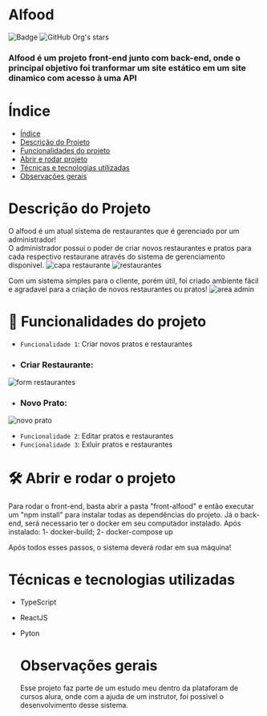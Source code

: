 # Alfood
![Badge ](http://img.shields.io/static/v1?label=STATUS&message=Concluido&color=GREEN&style=for-the-badge)
![GitHub Org's stars](https://img.shields.io/github/stars/camilafernanda?style=social)
<h3>Alfood é um projeto front-end junto com back-end, onde o principal objetivo foi tranformar um site estático em um site dinamico com acesso à uma API</h3>

# Índice 

* [Índice](#índice)
* [Descrição do Projeto](#Descrição-do-Projeto)
* [Funcionalidades do projeto](#Funcionalidades-do-projeto)
* [Abrir e rodar projeto](#Abrir-e-rodar-projeto)
* [Técnicas e tecnologias utilizadas](#Técnicas-e-tecnologias-utilizadas)
* [Observações gerais](#Observações-gerais)

# Descrição do Projeto
  O alfood é um atual sistema de restaurantes que é gerenciado por um administrador!<br/>
  O administrador possui o poder de criar novos restaurantes e pratos para cada respectivo restaurane através do sistema de gerenciamento disponivel.
![capa restaurante](https://github.com/GabrielBarbosa2003/Alfood/assets/54041388/cf2c1946-d88f-47d1-8a20-857177a9d9be)
![restaurantes](https://github.com/GabrielBarbosa2003/Alfood/assets/54041388/eeaab89a-dbc4-4ed0-8dcc-ce8a4959544d)

Com um sistema simples para o cliente, porém útil, foi criado ambiente fácil e agradavel para a criação de novos restaurantes ou pratos!
![area admin](https://github.com/GabrielBarbosa2003/Alfood/assets/54041388/e035c615-a81b-486a-801d-b7e6a8f94778)

# :hammer: Funcionalidades do projeto

- `Funcionalidade 1`: Criar novos pratos e restaurantes
  
- <h3>Criar Restaurante:</h3>
![form restaurantes](https://github.com/GabrielBarbosa2003/Alfood/assets/54041388/b0b2410a-3be1-455b-8f71-7a99ae419a8a)

- <h3>Novo Prato:</h3>
![novo prato](https://github.com/GabrielBarbosa2003/Alfood/assets/54041388/e6a0fbfc-f0be-42d7-8ad2-088e3de8e521)

- `Funcionalidade 2`: Editar pratos e restaurantes
- `Funcionalidade 3`: Exluir pratos e restaurantes

# 🛠️ Abrir e rodar o projeto
Para rodar o front-end, basta abrir a pasta "front-alfood" e então executar um "npm install" para instalar todas as dependências do projeto.
Já o back-end, será necessario ter o docker em seu computador instalado.
Após instalado:
1- docker-build;
2- docker-compose up

Após todos esses passos, o sistema deverá rodar em sua máquina! 

#  Técnicas e tecnologias utilizadas
* TypeScript
* ReactJS
* Pyton

  # Observações gerais
  Esse projeto faz parte de um estudo meu dentro da plataforam de cursos alura, onde com a ajuda de um instrutor, foi possivel o desenvolvimento desse sistema.
